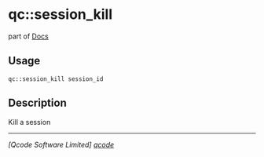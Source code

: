 qc::session_kill
================

part of [Docs](.)

Usage
-----
`qc::session_kill session_id`

Description
-----------
Kill a session

----------------------------------
*[Qcode Software Limited] [qcode]*

[qcode]: http://www.qcode.co.uk "Qcode Software"